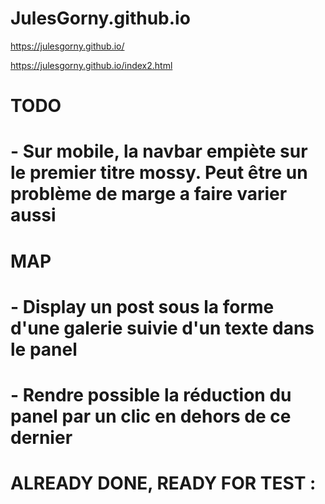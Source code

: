 # JulesGorny.github.io
https://julesgorny.github.io/

https://julesgorny.github.io/index2.html

# TODO
# - Sur mobile, la navbar empiète sur le premier titre mossy. Peut être un problème de marge a faire varier aussi

# MAP 
# - Display un post sous la forme d'une galerie suivie d'un texte dans le panel
# - Rendre possible la réduction du panel par un clic en dehors de ce dernier


# ALREADY DONE, READY FOR TEST :